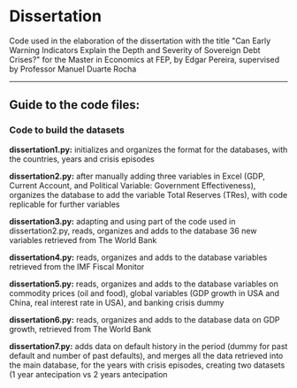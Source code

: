 # Dissertation
Code used in the elaboration of the dissertation with the title "Can Early Warning Indicators Explain the Depth and Severity of Sovereign Debt Crises?" for the Master in Economics at FEP, by Edgar Pereira, supervised by Professor Manuel Duarte Rocha

--------------------------------------------------------------------------------------------------------------------------------------------

## Guide to the code files:

### Code to build the datasets

 **dissertation1.py:** initializes and organizes the format for the databases, with the countries, years and crisis episodes

 **dissertation2.py:** after manually adding three variables in Excel (GDP, Current Account, and Political Variable: Government Effectiveness), organizes the database to add the variable Total Reserves (TRes), with code replicable for further variables

 **dissertation3.py:** adapting and using part of the code used in dissertation2.py, reads, organizes and adds to the database 36 new variables retrieved from The World Bank

 **dissertation4.py:** reads, organizes and adds to the database variables retrieved from the IMF Fiscal Monitor

 **dissertation5.py:** reads, organizes and adds to the database variables on commodity prices (oil and food), global variables (GDP growth in USA and China, real interest rate in USA), and banking crisis dummy

 **dissertation6.py:** reads, organizes and adds to the database data on GDP growth, retrieved from The World Bank

 **dissertation7.py:** adds data on default history in the period (dummy for past default and number of past defaults), and merges all the data retrieved into the main database, for the years with crisis episodes, creating two datasets (1 year antecipation vs 2 years antecipation
